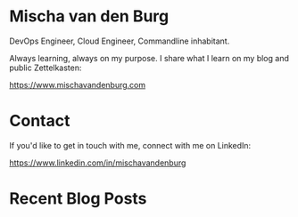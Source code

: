 # Mischa van den Burg

DevOps Engineer, Cloud Engineer, Commandline inhabitant.

Always learning, always on my purpose. I share what I learn on my blog and public Zettelkasten:

https://www.mischavandenburg.com

# Contact

If you'd like to get in touch with me, connect with me on LinkedIn:

https://www.linkedin.com/in/mischavandenburg

# Recent Blog Posts
<!-- BLOG-POST-LIST:START -->
<!-- BLOG-POST-LIST:END -->
